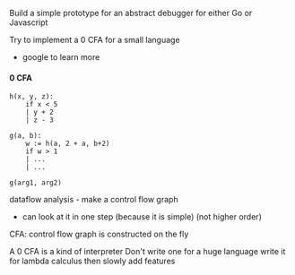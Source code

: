 Build a simple prototype for an abstract debugger for either Go or Javascript


Try to implement a 0 CFA for a small language
- google to learn more


#### 0 CFA
```
h(x, y, z):
	if x < 5
	| y + 2
	| z - 3

g(a, b):
	w := h(a, 2 + a, b+2)
	if w > 1
	| ...
	| ...

g(arg1, arg2)
```

dataflow analysis - make a control flow graph

- can look at it in one step (because it is simple) (not higher order)

CFA: control flow graph is constructed on the fly


A 0 CFA is a kind of interpreter
Don't write one for a huge language
write it for lambda calculus
then slowly add features